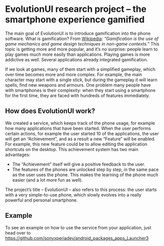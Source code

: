 EvolutionUI research project – the smartphone experience gamified
===========

The main goal of EvolutionUI is to introduce gamification into the phone software. What is gamification? From [ Wikipedia](http://en.wikipedia.org/wiki/Gamification): *“Gamification is the use of game mechanics and game design techniques in non-game contexts.”* This topic is getting more and more popular, and it’s no surprise: people learn to play games much more easily than applications. Playing games is more addictive as well. Several applications already integrated gamification.

If we look at games, many of them start with a simplified gameplay, which over time becomes more and more complex. For example, the main character may start with a single stick, but during the gameplay it will learn spells, find new weapons and armours. One problem many people have with smartphones is their complexity: when they start using a smartphone for the first time, they are faced with hundreds of features immediately.

How does EvolutionUI work?
--------------------------

We created a service, which keeps track of the phone usage, for example how many applications that have been started. When the user performs certain actions, for example  the user started 10 of the applications, the user will get an “Achievement”, and as a result a new “Feature” will be enabled. For example, this new feature could be to allow editing the application shortcuts on the desktop. This achievement system has two main advantages:

- The “Achievement” itself will give a positive feedback to the user.
- The features of the phones are unlocked step by step, in the same pace as the user uses the phone. This makes the learning of the phone much easier (and a lot more fun as well).

The project’s title – EvolutionUI – also refers to this process: the user starts with a very simple-to-use phone, which slowly evolves into a really powerful and personal smartphone.

Example
-------

To see an example on how to use the service from your application, just head over to https://github.com/sonyxperiadev/android_packages_apps_Launcher3
